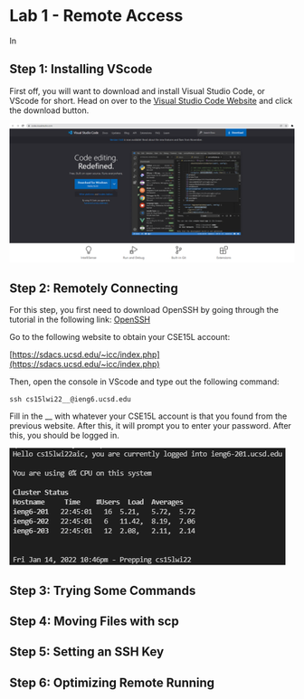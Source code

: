 # Lab 1 - Remote Access

In 

## Step 1: Installing VScode

First off, you will want to download and install Visual Studio Code, or VScode for short. Head on over to the [Visual Studio Code Website](https://code.visualstudio.com/) and click the download button.

![Visual Studio Code Screenshot](images/vscodedownload.png)

## Step 2: Remotely Connecting

For this step, you first need to download OpenSSH by going through the tutorial in the following link: [OpenSSH](https://docs.microsoft.com/en-us/windows-server/administration/openssh/openssh_install_firstuse)

Go to the following website to obtain your CSE15L account:

[https://sdacs.ucsd.edu/~icc/index.php](https://sdacs.ucsd.edu/~icc/index.php)

Then, open the console in VScode and type out the following command:

```
ssh cs15lwi22__@ieng6.ucsd.edu
```

Fill in the __ with whatever your CSE15L account is that you found from the previous website. After this, it will prompt you to enter your password. After this, you should be logged in.

![SSH Login Screenshot](images/sshlogin.png)

## Step 3: Trying Some Commands

## Step 4: Moving Files with scp

## Step 5: Setting an SSH Key

## Step 6: Optimizing Remote Running
